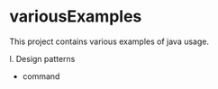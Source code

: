 # variousExamples
This project contains various examples of java usage. 

I. Design patterns
  - command
